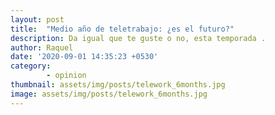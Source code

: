 ```yaml
---
layout: post
title:  "Medio año de teletrabajo: ¿es el futuro?"
description: Da igual que te guste o no, esta temporada .
author: Raquel
date: '2020-09-01 14:35:23 +0530'
category: 
        - opinion
thumbnail: assets/img/posts/telework_6months.jpg
image: assets/img/posts/telework_6months.jpg
---
```


<blockquote>
<p></p>
</blockquote>

